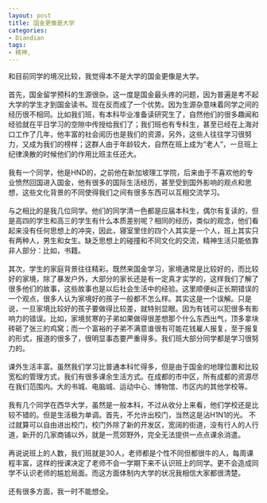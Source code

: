 ```yaml
---
layout: post
title: 国金更像是大学
categories:
- Diandian
tags:
- 精神, 
---
```

和目前同学的境况比较，我觉得本不是大学的国金更像是大学。
<br />
<br />首先，国金留学预科的生源很杂。这一度是国金最头疼的问题，因为普遍是考不起 大学的学生才到国金读书。现在反而成了一个优势。因为生源杂意味着同学之间的经历很不相同。比如我们班，有本科毕业准备读研究生了，自然他们的很多趣闻和 经验就在平日学习的空隙中传授给我们了；我们班也有专科生，甚至已经在上海对口工作了几年，他丰富的社会阅历也是我们的资源，另外，这些人往往学习很努 力，又成为我们的榜样；这群人由于年龄较大，自然在班上成为“老人”，一旦班上纪律涣散的时候他们的作用比班主任还大。
<br />
<br />我有一个同学，他是HND的，之前他在新加坡理工学院，后来由于不喜欢他的专业愤然回国进入国金，他有很多的国际生活经历，甚至受到国外影响的观点和思想，这些文化背景的不同使得我们之间有很多东西可以互相交流学习。
<br />
<br />与之相比的是我几位同学。他们的同学清一色都是应届本科生，偶尔有复读的，但是高四的学生和高三的学生有什么本质差别呢？相同的经历，类似的观念，他们看 起来没有任何思想上的冲突，因此，寝室里住的四个人其实是一个人，班上其实只有两种人，男生和女生。缺乏思想上的碰撞和不同文化的交流，精神生活只能依靠 非人部分：比如，书籍。
<br />
<br />其次，学生的家庭背景往往精彩。既然来国金学习，家境通常是比较好的，而比较好的家境，除了暴发户外，大部分的家长还是有一定真才实学的，这样我们了解了 很多他们的故事，这些故事也是以后社会生活中的经验。这里顺便纠正长期错误的一个观点，很多人认为家境好的孩子一般都不怎么样。其实这是一个误解。只是 说，一旦家境比较好的孩子要做得比较差，就特别显眼。因为有钱可以犯很多有影响力的错误。比如，家境贫寒的子弟如果做得很差想那个什么东西出气，顶多拿块 砖砸了张三的鸡窝；而一个富裕的子弟不满意谁很有可能花钱雇人报复，至于报复的形式，报道的很多了，很明显事态要严重得多。我们班大部分同学都是学习很努 力的。
<br />
<br />课外生活丰富。虽然我们学习比普通本科忙得多，但是由于国金的地理位置和比较宽松的管理方式，我们有很多课余生活方式。在成都的市中区，所有成都的资源尽在我们范围内。大的书城、电脑城、运动中心、博物馆、市区内的其他学校等。
<br />
<br />我有几个同学在西华大学，虽然是一般本科，不过从收分上来看，他们学校还是比较不错的。但是生活极为单调。首先，不允许出校门，当然这是沾H1N1的光。 不过就算可以自由进出校门，校门外除了新的开发区，宽阔的街道，没有行人的人行道，新开的几家商铺以外，就是一荒郊野外，完全无法提供一点点课余消遣。
<br />
<br />再说说班上的人数，我们班就是30人，老师都是个性不同但都很牛的人，每周课程丰富，这样的授课决定了老师不会一学期下来不认识班上的同学。更不会造成同学不认识老师的尴尬局面。而这方面体制内大学的状况我相信大家都很清楚。
<br />
<br />还有很多方面，我一时不能想全。